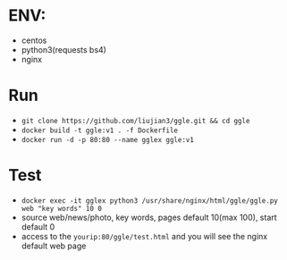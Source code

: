 # ENV:
   - centos
   - python3(requests bs4)
   - nginx

# Run
- ```git clone https://github.com/liujian3/ggle.git && cd ggle```
- ```docker build -t ggle:v1 . -f Dockerfile```
- ```docker run -d -p 80:80 --name gglex ggle:v1```

# Test
- ```docker exec -it gglex python3 /usr/share/nginx/html/ggle/ggle.py web "key words" 10 0```
- source web/news/photo, key words, pages default 10(max 100), start default 0
- access to the ```yourip:80/ggle/test.html``` and you will see the nginx default web page
